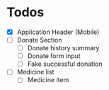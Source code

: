 # Todos

-   [x] Application Header (Mobile)
-   [ ] Donate Section
    -   [ ] Donate history summary
    -   [ ] Donate form input
    -   [ ] Fake successful donation
-   [ ] Medicine list
    -   [ ] Medicine item
